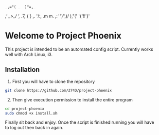     _,="( _  )"=,_
 _,'    \_>\_/    ',_
 .7,     {  }     ,\.
  '/:,  .m  m.  ,:\'
    ')",(/  \),"('
       '{'!!'}'



# Welcome to Project Phoenix

This project is intended to be an automated config script. Currently works well with Arch Linux, i3.

## Installation

1. First you will have to clone the repository

```bash
git clone https://github.com/Z74D/project-phoenix
```

2. Then give execution permission to install the entire program
```bash
cd project-phoenix
sudo chmod +x install.sh
```

Finally sit back and enjoy. 
Once the script is finished running you will have to log out then back in again.

